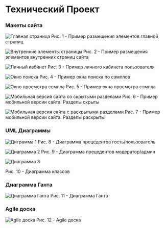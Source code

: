 # Технический Проект
### Макеты сайта
![Главная страница](Templates/Template1.png)
Рис. 1 - Пример размещения элементов главной страниц

![Внутренние элементы страницы](Templates/Template2.png)
Рис. 2 - Пример размещения элементов внутренних страниц сайта

![Личный кабинет](Templates/Template3.png)
Рис. 3 - Пример личного кабинета пользователя

![Окно поиска](Templates/Template4.png)
Рис. 4 - Пример окна поиска по сэмплов

![Окно просмотра семпла](Templates/Template5.png)
Рис. 5 - Пример окна просмотра сэмпла

![Мобильная версия сайта со скрытыми разделами](Templates/Template7.png)
Рис. 6 - Пример мобильной версии сайта. Разделы скрыты

![Мобильная версия сайта с раскрытыми разделами](Templates/Template8.png)
Рис. 7 - Пример мобильной версии сайта. Разделы раскрыты

### UML Диаграммы

![Диграмма 1](Diagrams/UMLDiagram1.jpg)
Рис. 8 - Диаграмма прецедентов гость/пользователь

![Диаграмма 2](Diagrams/UMLDiagram4.png)
Рис. 9 - Диаграмма прецедентов модератор/админ

![Диаграмма 3](Diagrams/UMLDiagram3.png)

Рис. 10 - Диаграмма классов

### Диаграмма Ганта
![Диаграмма Ганта](Diagrams/Diagram3.png)
Рис. 11 - Диаграмма Ганта

### Agile доска
![Agile доска](Diagrams/Diagram4.png)
Рис. 12 - Agile доска